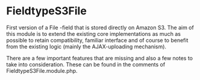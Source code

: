 FieldtypeS3File
===============

First version of a File -field that is stored directly on Amazon S3. The aim of this
module is to extend the existing core implementations as much as possible to retain
compatibility, familiar interface and of course to benefit from the existing logic
(mainly the AJAX-uploading mechanism). 

There are a few important features that are missing and also a few notes to take into
consideration. These can be found in the comments of FieldtypeS3File.module.php.
